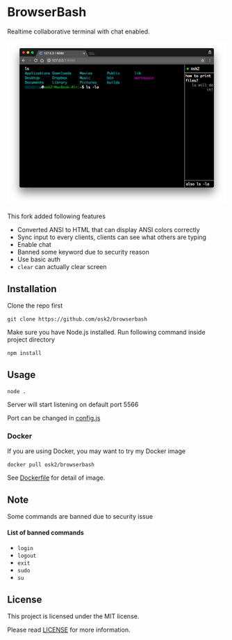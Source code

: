 # BrowserBash

Realtime collaborative terminal with chat enabled.

![Preview](img/preview.png)


This fork added following features

- Converted ANSI to HTML that can display ANSI colors correctly
- Sync input to every clients, clients can see what others are typing
- Enable chat
- Banned some keyword due to security reason
- Use basic auth
- `clear` can actually clear screen

## Installation

Clone the repo first

```
git clone https://github.com/osk2/browserbash
```

Make sure you have Node.js installed. Run following command inside project directory

```
npm install
```

## Usage

```
node .
```

Server will start listening on default port 5566

Port can be changed in [config.js](config.js)

### Docker

If you are using Docker, you may want to try my Docker image

```
docker pull osk2/browserbash
```

See [Dockerfile](Dockerfile) for detail of image.

## Note

Some commands are banned due to security issue

#### List of banned commands

- `login`
- `logout`
- `exit`
- `sudo`
- `su`


## License

This project is licensed under the MIT license.

Please read [LICENSE](LICENSE) for more information.

